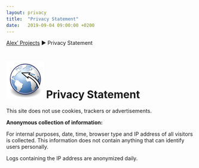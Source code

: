 ```yaml
---
layout: privacy
title:  "Privacy Statement"
date:   2019-09-04 09:00:00 +0200
---
```


[Alex’ Projects](index.html) ► Privacy Statement

# ![Privacy Statement](assets/images/navroute.png) Privacy Statement

This site does not use cookies, trackers or advertisements.


**Anonymous collection of information:**

For internal purposes, date, time, browser type and IP address of all visitors is collected.
This information does not contain anything that can identify users personally.

Logs containing the IP address are anonymized daily.

